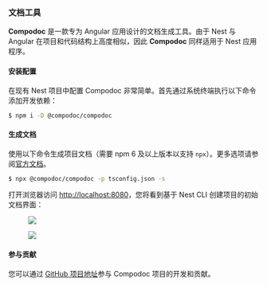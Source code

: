 ### 文档工具

**Compodoc** 是一款专为 Angular 应用设计的文档生成工具。由于 Nest 与 Angular 在项目和代码结构上高度相似，因此 **Compodoc** 同样适用于 Nest 应用程序。

#### 安装配置

在现有 Nest 项目中配置 Compodoc 非常简单。首先通过系统终端执行以下命令添加开发依赖：

```bash
$ npm i -D @compodoc/compodoc
```

#### 生成文档

使用以下命令生成项目文档（需要 npm 6 及以上版本以支持 `npx`）。更多选项请参阅[官方文档](https://compodoc.app/guides/usage.html)。

```bash
$ npx @compodoc/compodoc -p tsconfig.json -s
```

打开浏览器访问 [http://localhost:8080](http://localhost:8080)，您将看到基于 Nest CLI 创建项目的初始文档界面：

<figure><img src="/assets/documentation-compodoc-1.jpg" /></figure>
<figure><img src="/assets/documentation-compodoc-2.jpg" /></figure>

#### 参与贡献

您可以通过 [GitHub 项目地址](https://github.com/compodoc/compodoc)参与 Compodoc 项目的开发和贡献。